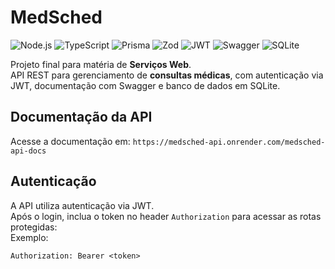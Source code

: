 # MedSched

![Node.js](https://img.shields.io/badge/Node.js-339933?style=for-the-badge&logo=node.js&logoColor=white)  ![TypeScript](https://img.shields.io/badge/TypeScript-3178C6?style=for-the-badge&logo=typescript&logoColor=white)  ![Prisma](https://img.shields.io/badge/Prisma-2D3748?style=for-the-badge&logo=prisma&logoColor=white)  ![Zod](https://img.shields.io/badge/Zod-000000?style=for-the-badge&logo=&logoColor=white)  ![JWT](https://img.shields.io/badge/JWT-F50000?style=for-the-badge&logo=json-web-tokens&logoColor=white)  ![Swagger](https://img.shields.io/badge/Swagger-85EA2D?style=for-the-badge&logo=swagger&logoColor=black)  ![SQLite](https://img.shields.io/badge/SQLite-07405E?style=for-the-badge&logo=sqlite&logoColor=white)  

Projeto final para matéria de **Serviços Web**.<br>
API REST para gerenciamento de **consultas médicas**, com autenticação via JWT, documentação com Swagger e banco de dados em SQLite.

## Documentação da API

Acesse a documentação em: `https://medsched-api.onrender.com/medsched-api-docs`


## Autenticação

A API utiliza autenticação via JWT.  
Após o login, inclua o token no header `Authorization` para acessar as rotas protegidas:  
Exemplo:  
```
Authorization: Bearer <token>
```
